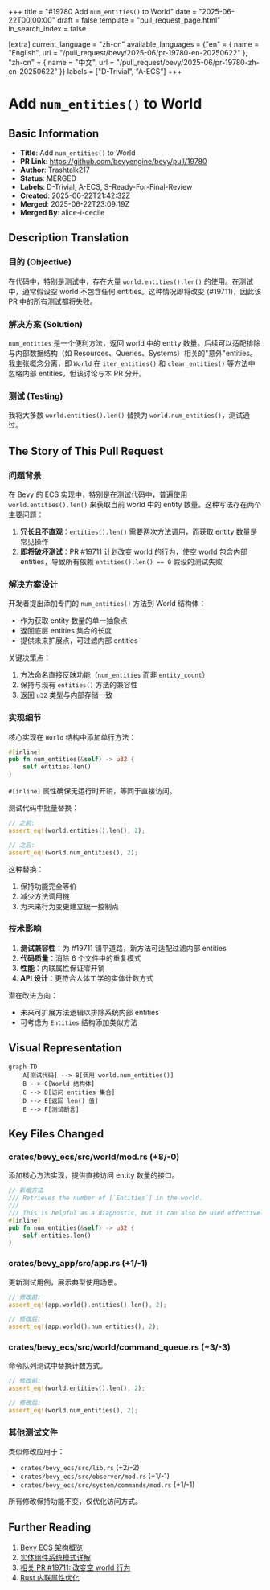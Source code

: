 +++
title = "#19780 Add `num_entities()` to World"
date = "2025-06-22T00:00:00"
draft = false
template = "pull_request_page.html"
in_search_index = false

[extra]
current_language = "zh-cn"
available_languages = {"en" = { name = "English", url = "/pull_request/bevy/2025-06/pr-19780-en-20250622" }, "zh-cn" = { name = "中文", url = "/pull_request/bevy/2025-06/pr-19780-zh-cn-20250622" }}
labels = ["D-Trivial", "A-ECS"]
+++

# Add `num_entities()` to World

## Basic Information
- **Title**: Add `num_entities()` to World
- **PR Link**: https://github.com/bevyengine/bevy/pull/19780
- **Author**: Trashtalk217
- **Status**: MERGED
- **Labels**: D-Trivial, A-ECS, S-Ready-For-Final-Review
- **Created**: 2025-06-22T21:42:32Z
- **Merged**: 2025-06-22T23:09:19Z
- **Merged By**: alice-i-cecile

## Description Translation
### 目的 (Objective)

在代码中，特别是测试中，存在大量 `world.entities().len()` 的使用。在测试中，通常假设空 world 不包含任何 entities。这种情况即将改变 (#19711)，因此该 PR 中的所有测试都将失败。

### 解决方案 (Solution)

`num_entities` 是一个便利方法，返回 world 中的 entity 数量。后续可以适配排除与内部数据结构（如 Resources、Queries、Systems）相关的"意外"entities。我主张概念分离，即 `World` 在 `iter_entities()` 和 `clear_entities()` 等方法中忽略内部 entities，但该讨论与本 PR 分开。

### 测试 (Testing)

我将大多数 `world.entities().len()` 替换为 `world.num_entities()`，测试通过。

## The Story of This Pull Request

### 问题背景
在 Bevy 的 ECS 实现中，特别是在测试代码中，普遍使用 `world.entities().len()` 来获取当前 world 中的 entity 数量。这种写法存在两个主要问题：
1. **冗长且不直观**：`entities().len()` 需要两次方法调用，而获取 entity 数量是常见操作
2. **即将破坏测试**：PR #19711 计划改变 world 的行为，使空 world 包含内部 entities，导致所有依赖 `entities().len() == 0` 假设的测试失败

### 解决方案设计
开发者提出添加专门的 `num_entities()` 方法到 World 结构体：
- 作为获取 entity 数量的单一抽象点
- 返回底层 entities 集合的长度
- 提供未来扩展点，可过滤内部 entities

关键决策点：
1. 方法命名直接反映功能（`num_entities` 而非 `entity_count`）
2. 保持与现有 `entities()` 方法的兼容性
3. 返回 `u32` 类型与内部存储一致

### 实现细节
核心实现在 `World` 结构中添加单行方法：

```rust
#[inline]
pub fn num_entities(&self) -> u32 {
    self.entities.len()
}
```
`#[inline]` 属性确保无运行时开销，等同于直接访问。

测试代码中批量替换：
```rust
// 之前:
assert_eq!(world.entities().len(), 2);

// 之后:
assert_eq!(world.num_entities(), 2);
```
这种替换：
1. 保持功能完全等价
2. 减少方法调用链
3. 为未来行为变更建立统一控制点

### 技术影响
1. **测试兼容性**：为 #19711 铺平道路，新方法可适配过滤内部 entities
2. **代码质量**：消除 6 个文件中的重复模式
3. **性能**：内联属性保证零开销
4. **API 设计**：更符合人体工学的实体计数方式

潜在改进方向：
- 未来可扩展方法逻辑以排除系统内部 entities
- 可考虑为 `Entities` 结构添加类似方法

## Visual Representation

```mermaid
graph TD
    A[测试代码] --> B[调用 world.num_entities()]
    B --> C[World 结构体]
    C --> D[访问 entities 集合]
    D --> E[返回 len() 值]
    E --> F[测试断言]
```

## Key Files Changed

### crates/bevy_ecs/src/world/mod.rs (+8/-0)
添加核心方法实现，提供直接访问 entity 数量的接口。

```rust
// 新增方法
/// Retrieves the number of [`Entities`] in the world.
///
/// This is helpful as a diagnostic, but it can also be used effectively in tests.
#[inline]
pub fn num_entities(&self) -> u32 {
    self.entities.len()
}
```

### crates/bevy_app/src/app.rs (+1/-1)
更新测试用例，展示典型使用场景。

```rust
// 修改前:
assert_eq!(app.world().entities().len(), 2);

// 修改后:
assert_eq!(app.world().num_entities(), 2);
```

### crates/bevy_ecs/src/world/command_queue.rs (+3/-3)
命令队列测试中替换计数方式。

```rust
// 修改前:
assert_eq!(world.entities().len(), 2);

// 修改后:
assert_eq!(world.num_entities(), 2);
```

### 其他测试文件
类似修改应用于：
- `crates/bevy_ecs/src/lib.rs` (+2/-2)
- `crates/bevy_ecs/src/observer/mod.rs` (+1/-1)
- `crates/bevy_ecs/src/system/commands/mod.rs` (+1/-1)

所有修改保持功能不变，仅优化访问方式。

## Further Reading
1. [Bevy ECS 架构概览](https://bevyengine.org/learn/book/getting-started/ecs/)
2. [实体组件系统模式详解](https://en.wikipedia.org/wiki/Entity_component_system)
3. [相关 PR #19711: 改变空 world 行为](https://github.com/bevyengine/bevy/pull/19711)
4. [Rust 内联属性优化](https://doc.rust-lang.org/reference/attributes/codegen.html#the-inline-attribute)